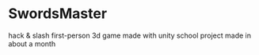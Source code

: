 # SwordsMaster
hack &amp; slash first-person 3d game made with unity
school project made in about a month
